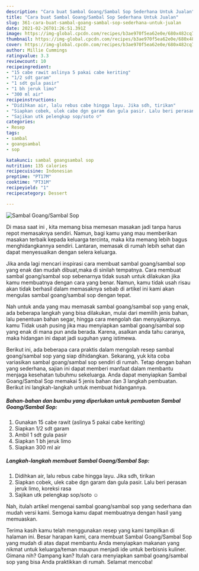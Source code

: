 ```yaml
---
description: "Cara buat Sambal Goang/Sambal Sop Sederhana Untuk Jualan"
title: "Cara buat Sambal Goang/Sambal Sop Sederhana Untuk Jualan"
slug: 361-cara-buat-sambal-goang-sambal-sop-sederhana-untuk-jualan
date: 2021-02-26T01:26:51.391Z
image: https://img-global.cpcdn.com/recipes/b3ae970f5ea62e0e/680x482cq70/sambal-goangsambal-sop-foto-resep-utama.jpg
thumbnail: https://img-global.cpcdn.com/recipes/b3ae970f5ea62e0e/680x482cq70/sambal-goangsambal-sop-foto-resep-utama.jpg
cover: https://img-global.cpcdn.com/recipes/b3ae970f5ea62e0e/680x482cq70/sambal-goangsambal-sop-foto-resep-utama.jpg
author: Millie Cummings
ratingvalue: 3.3
reviewcount: 10
recipeingredient:
- "15 cabe rawit aslinya 5 pakai cabe keriting"
- "1/2 sdt garam"
- "1 sdt gula pasir"
- "1 bh jeruk limo"
- "300 ml air"
recipeinstructions:
- "Didihkan air, lalu rebus cabe hingga layu. Jika sdh, tirikan"
- "Siapkan cobek, ulek cabe dgn garam dan gula pasir. Lalu beri perasan jeruk limo, koreksi rasa"
- "Sajikan utk pelengkap sop/soto ☺️"
categories:
- Resep
tags:
- sambal
- goangsambal
- sop

katakunci: sambal goangsambal sop 
nutrition: 135 calories
recipecuisine: Indonesian
preptime: "PT17M"
cooktime: "PT31M"
recipeyield: "1"
recipecategory: Dessert

---
```



![Sambal Goang/Sambal Sop](https://img-global.cpcdn.com/recipes/b3ae970f5ea62e0e/680x482cq70/sambal-goangsambal-sop-foto-resep-utama.jpg)

Di masa  saat ini , kita memang bisa memesan masakan jadi tanpa harus repot memasaknya sendiri. Namun, bagi kamu yang mau memberikan masakan terbaik kepada keluarga tercinta, maka kita memang lebih bagus menghidangkannya sendiri. Lantaran, memasak di rumah lebih sehat dan dapat menyesuaikan dengan selera keluarga.

Jika anda lagi mencari inspirasi cara membuat sambal goang/sambal sop yang enak dan mudah dibuat,maka di sinilah tempatnya. Cara membuat sambal goang/sambal sop  sebenarnya tidak susah untuk dilakukan jika kamu membuatnya dengan cara yang benar. Namun, kamu tidak usah risau akan tidak berhasil dalam memasaknya 
sebab di artikel ini kami akan mengulas sambal goang/sambal sop dengan tepat.  



Nah untuk anda yang mau memasak sambal goang/sambal sop yang enak, ada beberapa langkah yang bisa dilakukan, mulai dari memilih jenis bahan, lalu penentuan bahan segar, hingga cara mengolah dan menyajikannya. kamu Tidak usah pusing jika mau menyiapkan sambal goang/sambal sop yang enak di mana pun anda berada. Karena, asalkan anda  tahu caranya, maka hidangan ini dapat jadi suguhan yang istimewa.

Berikut ini, ada beberapa cara praktis  dalam mengolah resep sambal goang/sambal sop yang siap dihidangkan. Sekarang, yuk kita coba variasikan sambal goang/sambal sop sendiri di rumah. Tetap dengan bahan yang sederhana, sajian ini dapat memberi manfaat dalam membantu menjaga kesehatan tubuhmu sekeluarga. Anda dapat menyiapkan Sambal Goang/Sambal Sop memakai 5 jenis bahan dan 3 langkah pembuatan. Berikut ini langkah-langkah untuk membuat hidangannya.

<!--inarticleads1-->

##### Bahan-bahan dan bumbu yang diperlukan untuk pembuatan Sambal Goang/Sambal Sop:

1. Gunakan 15 cabe rawit (aslinya 5 pakai cabe keriting)
1. Siapkan 1/2 sdt garam
1. Ambil 1 sdt gula pasir
1. Siapkan 1 bh jeruk limo
1. Siapkan 300 ml air




<!--inarticleads2-->

##### Langkah-langkah membuat Sambal Goang/Sambal Sop:

1. Didihkan air, lalu rebus cabe hingga layu. Jika sdh, tirikan
1. Siapkan cobek, ulek cabe dgn garam dan gula pasir. Lalu beri perasan jeruk limo, koreksi rasa
1. Sajikan utk pelengkap sop/soto ☺️




Nah, itulah artikel mengenai  sambal goang/sambal sop  yang sederhana dan mudah versi kami. Semoga kamu dapat membuatnya dengan hasil yang memuaskan. 

Terima kasih kamu telah menggunakan resep yang kami tampilkan di halaman ini. Besar harapan kami, cara membuat  Sambal Goang/Sambal Sop yang mudah di atas dapat membantu Anda menyiapkan makanan yang nikmat untuk keluarga/teman maupun menjadi ide untuk berbisnis kuliner. Gimana nih? Gampang kan? Itulah cara menyiapkan sambal goang/sambal sop yang bisa Anda praktikkan di rumah. Selamat mencoba!

